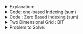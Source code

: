 <details>
  <summary>Explanation: </summary>
<br>
  
  <ul> 
    <li> <a href="https://youtu.be/aAALKHLeexw?si=wDbOfdP-h4NTlU1z"> Youtube </a> </li>
    <li> <a href="https://cp-algorithms.com/data_structures/fenwick.html#one-based-indexing-approach"> CP Algo </a> </li>
  </ul>
  

</details>

<details>
  <summary> Code: one-based Indexing (sum)  </summary>


```
const int sz = 1001;
int a[sz], tree[sz], n ;

void build_update(int i, int val){
  for( ; i<=sz; i+= i & -i ) tree[i] += val ;
}

ll query(ll n){
    ll res = 0 ;
    for ( ; n > 0; n -= n & -n) res+=tree[n];
    return res ;
}

int main() {

    cin >> n ;

    memset(tree,0,sizeof(tree));
    fr(i,1,n+1) {
        cin >> a[i];
        build_update(i,a[i]);
        //fr(j,1,n+1) cout << tree[j] <<" "; cout << endl;
    }

    cout << query(7) << endl;

return 0 ;
}

```


</details>

<details>
  <summary> Code : Zero Based Indexing (sum) </summary>

  
  



```

const int sz = 1001;
int a[sz], tree[sz], n ;

int query_z(int r) {
    int res = 0;
    for (; r >= 0; r = (r & (r + 1)) - 1) res += tree[r];
    return res;
}

int range(int l, int r) {
    return query_z(r) - query_z(l - 1);
}

void build_update_z(int x, int val) {
    for (; x < n; x = x | (x + 1)) tree[x] += val;
}



int main() {

    cin >> n ;

    memset(tree,0,sizeof(tree));
    fr(i,0,n) {
        cin >> a[i];
        build_update_z(i,a[i]);

    }

    //build_update(5,5);
    cout <<range(2,4) << endl;

return 0 ;
}


```

</details>


<details>

<summary> Two Dimensional Grid : BIT </summary>

```
const int sz = 1001 ;
int t , q , ty , a[sz][sz];
int xl, yl, xf, yf;
bool vis[sz][sz];


void update(int x , int y){
    if(vis[x][y]) return;
    vis[x][y] = 1 ;
    for(int i = x ; i<sz; i = i|(i+1) ){
        for(int j = y ; j<sz; j = j|(j+1) ){
            a[i][j]+=1;
        }
    }
}

ll query(int x , int y ){
    ll res = 0;
    for (int i = x; i >= 0; i = (i & (i + 1)) - 1){
        for (int j = y; j >= 0; j = (j & (j + 1)) - 1){
            res += a[i][j];
        }
    }
    return res;
}



```

</details>

<details> 
  <summary> Problem to Solve: </summary>

  <ul>
    <li> https://lightoj.com/problem/points-in-rectangle </li>
  </ul>
</details>
